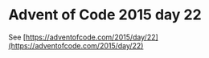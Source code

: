 # Advent of Code 2015 day 22

See [https://adventofcode.com/2015/day/22](https://adventofcode.com/2015/day/22)
